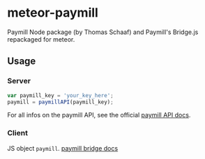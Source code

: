 # meteor-paymill

Paymill Node package (by Thomas Schaaf) and Paymill's Bridge.js repackaged for meteor.

## Usage

### Server

```javascript
var paymill_key = 'your_key_here';
paymill = paymillAPI(paymill_key);
```

For all infos on the paymill API, see the official [paymill API docs](https://www.paymill.com/en-gb/documentation-3/reference/api-reference/).

### Client

JS object ```paymill```.
[paymill bridge docs](https://www.paymill.com/en-gb/documentation-3/reference/paymill-bridge/)